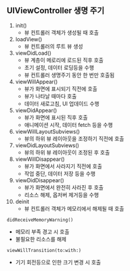 ## UIViewController 생명 주기 
1. init()
   - 뷰 컨트롤러 객체가 생성될 때 호출
2. loadView()
   - 뷰 컨트롤러의 루트 뷰 생성
3. viewDidLoad()
   - 뷰 계층이 메로리에 로드된 직후 호출
   - 초기 설정, 데이터 로딩등을 수행
   - 뷰 컨트롤러 생명주기 동안 한 번만 호출됨
4. viewWillAppear()
   - 뷰가 화면에 표시되기 직전에 호출
   - 뷰가 나타날 때마다 호출
   - 데이터 새로고침, UI 업데이드 수행
5. viewDidAppear()
   - 뷰가 화면에 표시된 직후 호출
   - 애니메이션 시작, 데이터 fetch 등을 수행
6. viewWillLayoutSubviews()
   - 뷰의 하위 뷰 레이아웃을 조정하기 직전에 호출
7. viewDidLayoutSubviews()
   - 뷰의 하위 뷰 레이아웃이 조정된 후 호출
8. viewWillDisappear()
   - 뷰가 화면에서 사라지기 직전에 호출
   - 작업 중단, 데이터 저장 등을 수행
9. viewDidDisappear()
   - 뷰가 화면에서 완전히 사라진 후 호출
   - 리소스 해제, 옵저버 제거등을 수행
10. deinit
    - 뷰 컨트롤러 객체가 메모리에서 해제될 때 호출

`didReceiveMemoryWarning()`
 - 메모리 부족 경고 시 호출
 - 불필요한 리소스를 해제
   
`viewWillTransition(to:with:)`
- 기기 회전등으로 인한  크기 변경 시 호출




     
  
